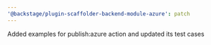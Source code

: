 ```yaml
---
'@backstage/plugin-scaffolder-backend-module-azure': patch
---
```


Added examples for publish:azure action and updated its test cases
